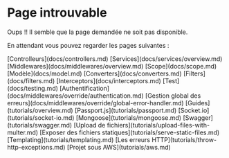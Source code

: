 # Page introuvable

Oups !! Il semble que la page demandée ne soit pas disponible.

En attendant vous pouvez regarder les pages suivantes :


<div class="topics">
  [Controlleurs](docs/controllers.md)
  [Services](docs/services/overview.md)
  [Middlewares](docs/middlewares/overview.md)
  [Scope](docs/scope.md)
  [Modèle](docs/model.md)
  [Converters](docs/converters.md)
  [Filters](docs/filters.md)
  [Interceptors](docs/interceptors.md)
  [Test](docs/testing.md)
  [Authentification](docs/middlewares/override/authentication.md)
  [Gestion global des erreurs](docs/middlewares/override/global-error-handler.md)
  [Guides](tutorials/overview.md)
  [Passport.js](tutorials/passport.md)
  [Socket.io](tutorials/socket-io.md)
  [Mongoose](tutorials/mongoose.md)
  [Swagger](tutorials/swagger.md)
  [Upload de fichiers](tutorials/upload-files-with-multer.md)
  [Exposer des fichiers statiques](tutorials/serve-static-files.md)
  [Templating](tutorials/templating.md)
  [Les erreurs HTTP](tutorials/throw-http-exceptions.md)
  [Projet sous AWS](tutorials/aws.md)
</div>  
